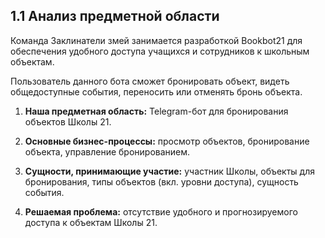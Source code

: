 ## 1.1 Анализ предметной области

Команда Заклинатели змей занимается разработкой Bookbot21 для обеспечения удобного доступа учащихся и сотрудников к школьным объектам.

Пользователь данного бота сможет бронировать объект, видеть общедоступные события, переносить или отменять бронь объекта. 

1. **Наша предметная область:** Telegram-бот для бронирования объектов Школы 21. 
2. **Основные бизнес-процессы:**  просмотр объектов, бронирование объекта, управление бронированием.
3. **Сущности, принимающие участие:** участник Школы, объекты для бронирования, типы объектов (вкл. уровни доступа), сущность события.

4. **Решаемая проблема:** отсутствие удобного и прогнозируемого доступа к объектам Школы 21. 
